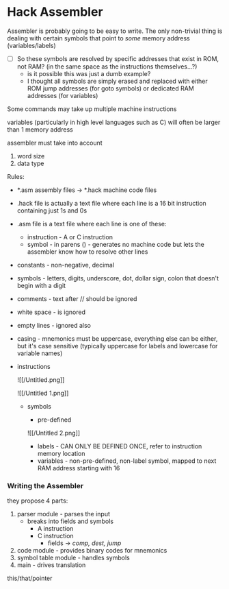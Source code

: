 # Hack Assembler

Assembler is probably going to be easy to write. The only non-trivial thing is dealing with certain symbols that point to *some* memory address (variables/labels)

- [ ]  So these symbols are resolved by specific addresses that exist in ROM, not RAM? (in the same space as the instructions themselves...?)
    - is it possible this was just a dumb example?
    - I thought all symbols are simply erased and replaced with either ROM jump addresses (for goto symbols) or dedicated RAM addresses (for variables)

Some commands may take up multiple machine instructions

variables (particularly in high level languages such as C) will often be larger than 1 memory address

assembler must take into account

1. word size
2. data type

Rules:

- *.asm assembly files → *.hack machine code files
- .hack file is actually a text file where each line is a 16 bit instruction containing just 1s and 0s
- .asm file is a text file where each line is one of these:
    - instruction - A or C instruction
    - symbol - in parens () - generates no machine code but lets the assembler know how to resolve other lines
- constants - non-negative, decimal
- symbols - letters, digits, underscore, dot, dollar sign, colon that doesn't begin with a digit
- comments - text after // should be ignored
- white space - is ignored
- empty lines - ignored also
- casing - mnemonics must be uppercase, everything else can be either, but it's case sensitive (typically uppercase for labels and lowercase for variable names)
- instructions
    
    ![[/Untitled.png]]
    
    ![[/Untitled 1.png]]
    
    - symbols
        - pre-defined
        
        ![[/Untitled 2.png]]
        
        - labels - CAN ONLY BE DEFINED ONCE, refer to instruction memory location
        - variables - non-pre-defined, non-label symbol, mapped to next RAM address starting with 16
        

### Writing the Assembler

they propose 4 parts:

1. parser module - parses the input
    - breaks into fields and symbols
        - A instruction
        - C instruction
            - fields → *comp, dest, jump*
2. code module - provides binary codes for mnemonics
3. symbol table module - handles symbols
4. main - drives translation

this/that/pointer